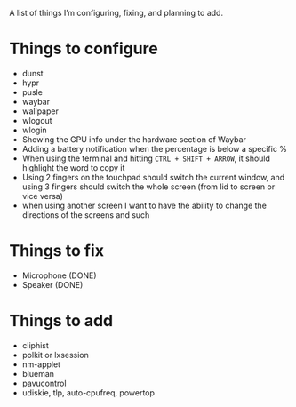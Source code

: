 A list of things I’m configuring, fixing, and planning to add. 

# Things to configure
- dunst  
- hypr  
- pusle  
- waybar  
- wallpaper  
- wlogout  
- wlogin  
- Showing the GPU info under the hardware section of Waybar  
- Adding a battery notification when the percentage is below a specific %  
- When using the terminal and hitting `CTRL + SHIFT + ARROW`, it should highlight the word to copy it  
- Using 2 fingers on the touchpad should switch the current window, and using 3 fingers should switch the whole screen (from lid to screen or vice versa)
- when using another screen I want to have the ability to change the directions of the screens and such

# Things to fix
- Microphone (DONE)  
- Speaker (DONE)  

# Things to add
- cliphist  
- polkit or lxsession  
- nm-applet  
- blueman  
- pavucontrol  
- udiskie, tlp, auto-cpufreq, powertop  
